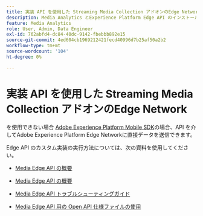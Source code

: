 ```yaml
---
title: 実装 API を使用した Streaming Media Collection アドオンのEdge Network
description: Media Analytics とExperience Platform Edge API のインストールに関するリソース。
feature: Media Analytics
role: User, Admin, Data Engineer
exl-id: 762abfd4-dc84-40dc-9142-fbebbb892e15
source-git-commit: 4ed604cb1969212421fecd40996d7b25af50a2b2
workflow-type: tm+mt
source-wordcount: '104'
ht-degree: 0%

---
```


# 実装 API を使用した Streaming Media Collection アドオンのEdge Network

を使用できない場合 [Adobe Experience Platform Mobile SDK](/help/implementation/edge/implementation-edge.md)の場合、API を介してAdobe Experience Platform Edge Networkに直接データを送信できます。

Edge API のカスタム実装の実行方法については、次の資料を使用してください。

* [Media Edge API の概要](https://developer.adobe.com/cja-apis/docs/endpoints/media-edge/)

* [Media Edge API の概要](https://developer.adobe.com/cja-apis/docs/endpoints/media-edge/getting-started/)

* [Media Edge API トラブルシューティングガイド](https://developer.adobe.com/cja-apis/docs/endpoints/media-edge/troubleshooting/)

* [Media Edge API 用の Open API 仕様ファイルの使用](https://developer.adobe.com/cja-apis/docs/endpoints/media-edge/swagger/)
